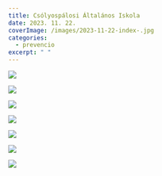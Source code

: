 ```yaml
---
title: Csólyospálosi Általános Iskola
date: 2023. 11. 22.
coverImage: /images/2023-11-22-index-.jpg
categories:
  - prevencio
excerpt: " "
---
```

![](/images/2023-11-22-1.jpg)

![](/images/2023-11-22-2.jpg)

![](/images/2023-11-22-3.jpg)

![](/images/2023-11-22-4.jpg)

![](/images/2023-11-22-5.jpg)

![](/images/2023-11-22-6.jpg)

![](/images/2023-11-22-7.jpg)
